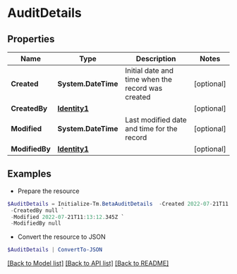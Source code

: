 # AuditDetails
## Properties

Name | Type | Description | Notes
------------ | ------------- | ------------- | -------------
**Created** | **System.DateTime** | Initial date and time when the record was created | [optional] 
**CreatedBy** | [**Identity1**](Identity1.md) |  | [optional] 
**Modified** | **System.DateTime** | Last modified date and time for the record | [optional] 
**ModifiedBy** | [**Identity1**](Identity1.md) |  | [optional] 

## Examples

- Prepare the resource
```powershell
$AuditDetails = Initialize-Tm.BetaAuditDetails  -Created 2022-07-21T11:13:12.345Z `
 -CreatedBy null `
 -Modified 2022-07-21T11:13:12.345Z `
 -ModifiedBy null
```

- Convert the resource to JSON
```powershell
$AuditDetails | ConvertTo-JSON
```

[[Back to Model list]](../README.md#documentation-for-models) [[Back to API list]](../README.md#documentation-for-api-endpoints) [[Back to README]](../README.md)

